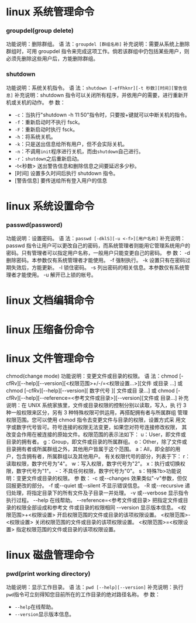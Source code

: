 


# linux 系统管理命令
### groupdel(group delete) 
功能说明：删除群组。
语 法：`groupdel [群组名称]`
补充说明：需要从系统上删除群组时，可用 groupdel 指令来完成这项工作。倘若该群组中仍包括某些用户，则必须先删除这些用户后，方能删除群组。
### shutdown
功能说明：系统关机指令。
语 法：`shutdown [-efFhknr][-t 秒数][时间][警告信息]`
补充说明：shutdown 指令可以关闭所有程序，并依用户的需要，进行重新开机或关机的动作。
参 数：
* `-c`：当执行"shutdown -h 11:50"指令时，只要按+键就可以中断关机的指令。 
* `-f`：重新启动时不执行 fsck。 
* `-F`：重新启动时执行 fsck。 
* `-h`：将系统关机。 
* `-k`：只是送出信息给所有用户，但不会实际关机。 
* `-n`：不调用`init`程序进行关机，而由`shutdown`自己进行。 
* `-r`：`shutdown`之后重新启动。 
* -t<秒数> 送出警告信息和删除信息之间要延迟多少秒。 
* [时间] 设置多久时间后执行 shutdown 指令。 
* [警告信息] 要传送给所有登入用户的信息

# linux 系统设置命令
### passwd(password) 
功能说明：设置密码。
语 法：`passwd [-dklS][-u <-f>][用户名称]`
补充说明：passwd 指令让用户可以更改自己的密码，而系统管理者则能用它管理系统用户的密码。只有管理者可以指定用户名称，一般用户只能变更自己的密码。
参 数：
 -d 删除密码。本参数仅有系统管理者才能使用。 
 -f 强制执行。 
 -k 设置只有在密码过期失效后，方能更新。 
 -l 锁住密码。 
 -s 列出密码的相关信息。本参数仅有系统管理者才能使用。 
 -u 解开已上锁的帐号。
# linux 文档编辑命令
# linux 压缩备份命令
# linux 文件管理命令
chmod(change mode) 
功能说明：变更文件或目录的权限。
语 法：chmod [-cfRv][--help][--version][<权限范围>+/-/=<权限设置...>][文件
或目录 ...] 或 chmod [-cfRv][--help][--version][ 数字代号 ][ 文件或目
录...] 或 chmod [-cfRv][--help][--reference=<参考文件或目录>][--version][文件或
目录...] 
补充说明：在 UNIX 系统家族里，文件或目录权限的控制分别以读取，写入，执
行 3 种一般权限来区分，另有 3 种特殊权限可供运用，再搭配拥有者与所属群组
管理权限范围。您可以使用 chmod 指令去变更文件与目录的权限，设置方式采
用文字或数字代号皆可。符号连接的权限无法变更，如果您对符号连接修改权限，
其改变会作用在被连接的原始文件。权限范围的表示法如下： 
u：User，即文件或目录的拥有者。 
g：Group，即文件或目录的所属群组。 
o：Other，除了文件或目录拥有者或所属群组之外，其他用户皆属于这个范围。 
a：All，即全部的用户，包含拥有者，所属群组以及其他用户。 
 有关权限代号的部分，列表于下：
r：读取权限，数字代号为"4"。 
w：写入权限，数字代号为"2"。 
x：执行或切换权限，数字代号为"1"。
-：不具任何权限，数字代号为"0"。 
s：特殊?b>功能说明：变更文件或目录的权限。
参 数：
-c 或--changes 效果类似"-v"参数，但仅回报更改的部分。 
-f 或--quiet 或--silent 不显示错误信息。 
-R 或--recursive 递归处理，将指定目录下的所有文件及子目录一并处理。 
-v 或--verbose 显示指令执行过程。 
--help 在线帮助。 
--reference=<参考文件或目录> 把指定文件或目录的权限全部设成和参考文
件或目录的权限相同 
--version 显示版本信息。 
<权限范围>+<权限设置> 开启权限范围的文件或目录的该项权限设置。 
<权限范围>-<权限设置> 关闭权限范围的文件或目录的该项权限设置。 
<权限范围>=<权限设置> 指定权限范围的文件或目录的该项权限设置。
# linux 磁盘管理命令
### pwd(print working directory)
功能说明：显示工作目录。
语 法：`pwd [--help][--version]`
补充说明：执行`pwd`指令可立刻得知您目前所在的工作目录的绝对路径名称。
参 数：
* `--help`在线帮助。
* `--version`显示版本信息。
